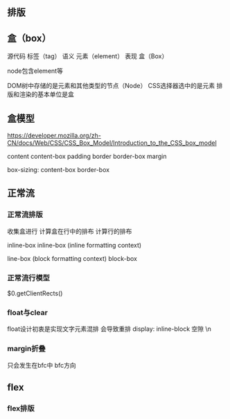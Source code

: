 ## 排版
## 盒（box）
源代码 标签（tag）
语义 元素（element）
表现 盒（Box）

node包含element等

DOM树中存储的是元素和其他类型的节点（Node）
CSS选择器选中的是元素
排版和渲染的基本单位是盒

## 盒模型
https://developer.mozilla.org/zh-CN/docs/Web/CSS/CSS_Box_Model/Introduction_to_the_CSS_box_model

content     content-box
padding
border      border-box
margin

box-sizing: content-box border-box

## 正常流
### 正常流排版
收集盒进行
计算盒在行中的排布
计算行的排布

inline-box inline-box (inline formatting context)

line-box (block formatting context)
block-box

### 正常流行模型
$0.getClientRects()

### float与clear
float设计初衷是实现文字元素混排
会导致重排
display: inline-block 空隙 \n

### margin折叠
只会发生在bfc中 bfc方向

## flex
### flex排版
